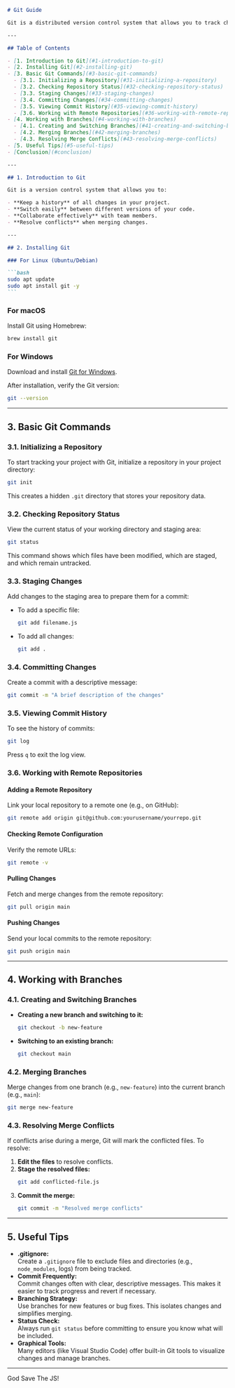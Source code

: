 ````markdown
# Git Guide

Git is a distributed version control system that allows you to track changes in your code, manage multiple versions of your project, and collaborate efficiently with others. This guide covers the basics of Git—from initializing a repository to working with branches, viewing commit history, and syncing with remote repositories.

---

## Table of Contents

- [1. Introduction to Git](#1-introduction-to-git)
- [2. Installing Git](#2-installing-git)
- [3. Basic Git Commands](#3-basic-git-commands)
  - [3.1. Initializing a Repository](#31-initializing-a-repository)
  - [3.2. Checking Repository Status](#32-checking-repository-status)
  - [3.3. Staging Changes](#33-staging-changes)
  - [3.4. Committing Changes](#34-committing-changes)
  - [3.5. Viewing Commit History](#35-viewing-commit-history)
  - [3.6. Working with Remote Repositories](#36-working-with-remote-repositories)
- [4. Working with Branches](#4-working-with-branches)
  - [4.1. Creating and Switching Branches](#41-creating-and-switching-branches)
  - [4.2. Merging Branches](#42-merging-branches)
  - [4.3. Resolving Merge Conflicts](#43-resolving-merge-conflicts)
- [5. Useful Tips](#5-useful-tips)
- [Conclusion](#conclusion)

---

## 1. Introduction to Git

Git is a version control system that allows you to:

- **Keep a history** of all changes in your project.
- **Switch easily** between different versions of your code.
- **Collaborate effectively** with team members.
- **Resolve conflicts** when merging changes.

---

## 2. Installing Git

### For Linux (Ubuntu/Debian)

```bash
sudo apt update
sudo apt install git -y
```
````

### For macOS

Install Git using Homebrew:

```bash
brew install git
```

### For Windows

Download and install [Git for Windows](https://git-scm.com/download/win).

After installation, verify the Git version:

```bash
git --version
```

---

## 3. Basic Git Commands

### 3.1. Initializing a Repository

To start tracking your project with Git, initialize a repository in your project directory:

```bash
git init
```

This creates a hidden `.git` directory that stores your repository data.

### 3.2. Checking Repository Status

View the current status of your working directory and staging area:

```bash
git status
```

This command shows which files have been modified, which are staged, and which remain untracked.

### 3.3. Staging Changes

Add changes to the staging area to prepare them for a commit:

- To add a specific file:
  ```bash
  git add filename.js
  ```
- To add all changes:
  ```bash
  git add .
  ```

### 3.4. Committing Changes

Create a commit with a descriptive message:

```bash
git commit -m "A brief description of the changes"
```

### 3.5. Viewing Commit History

To see the history of commits:

```bash
git log
```

Press `q` to exit the log view.

### 3.6. Working with Remote Repositories

#### Adding a Remote Repository

Link your local repository to a remote one (e.g., on GitHub):

```bash
git remote add origin git@github.com:yourusername/yourrepo.git
```

#### Checking Remote Configuration

Verify the remote URLs:

```bash
git remote -v
```

#### Pulling Changes

Fetch and merge changes from the remote repository:

```bash
git pull origin main
```

#### Pushing Changes

Send your local commits to the remote repository:

```bash
git push origin main
```

---

## 4. Working with Branches

### 4.1. Creating and Switching Branches

- **Creating a new branch and switching to it:**
  ```bash
  git checkout -b new-feature
  ```
- **Switching to an existing branch:**
  ```bash
  git checkout main
  ```

### 4.2. Merging Branches

Merge changes from one branch (e.g., `new-feature`) into the current branch (e.g., `main`):

```bash
git merge new-feature
```

### 4.3. Resolving Merge Conflicts

If conflicts arise during a merge, Git will mark the conflicted files. To resolve:

1. **Edit the files** to resolve conflicts.
2. **Stage the resolved files:**
   ```bash
   git add conflicted-file.js
   ```
3. **Commit the merge:**
   ```bash
   git commit -m "Resolved merge conflicts"
   ```

---

## 5. Useful Tips

- **.gitignore:**  
  Create a `.gitignore` file to exclude files and directories (e.g., `node_modules`, logs) from being tracked.
- **Commit Frequently:**  
  Commit changes often with clear, descriptive messages. This makes it easier to track progress and revert if necessary.
- **Branching Strategy:**  
  Use branches for new features or bug fixes. This isolates changes and simplifies merging.
- **Status Check:**  
  Always run `git status` before committing to ensure you know what will be included.
- **Graphical Tools:**  
  Many editors (like Visual Studio Code) offer built-in Git tools to visualize changes and manage branches.

---

God Save The JS!

```

```
